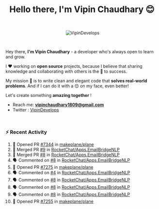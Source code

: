 <!--### Hi 👋 Vipin Chaudhary here!-->
<h1 align="center">Hello there, I'm Vipin Chaudhary 😊</h1>
	
<br />
<div align="center">
<p>&nbsp;<img align="center" src="https://github-readme-stats.vercel.app/api/?username=VipinDevelops&show_icons=true&title_color=C9D1D9&icon_color=58A6FF&border_color=30363D&text_color=C9D1D9&bg_color=0d1117" alt="VipinDevelops" /></p>
</div>


<br />

Hey there, **I'm Vipin Chaudhary** - a  developer who's always open to learn and grow. 


I ❤️ working on **open source** projects, because I believe that sharing knowledge and collaborating with others is the 🔑 to success.

My mission 🚀 is to write clean and elegant code that **solves real-world problems**. And if I can do it with a 😊 on my face, even better!

 Let's create something **amazing together** ! 
 
 - Reach me: **vipinchaudhary1809@gmail.com**
 - Twitter : [VipinDevelops](https://twitter.com/VipinDevelops)
<br />


### :zap: Recent Activity

<!--START_SECTION:activity-->
1. 💪 Opened PR [#7344](https://github.com/makeplane/plane/pull/7344) in [makeplane/plane](https://github.com/makeplane/plane)
2. 🎉 Merged PR [#9](https://github.com/RocketChat/Apps.EmailBridgeNLP/pull/9) in [RocketChat/Apps.EmailBridgeNLP](https://github.com/RocketChat/Apps.EmailBridgeNLP)
3. 🎉 Merged PR [#8](https://github.com/RocketChat/Apps.EmailBridgeNLP/pull/8) in [RocketChat/Apps.EmailBridgeNLP](https://github.com/RocketChat/Apps.EmailBridgeNLP)
4. 🗣 Commented on [#8](https://github.com/RocketChat/Apps.EmailBridgeNLP/pull/8#issuecomment-3022237822) in [RocketChat/Apps.EmailBridgeNLP](https://github.com/RocketChat/Apps.EmailBridgeNLP)
5. 💪 Opened PR [#7275](https://github.com/makeplane/plane/pull/7275) in [makeplane/plane](https://github.com/makeplane/plane)
6. 🗣 Commented on [#4](https://github.com/RocketChat/Apps.EmailBridgeNLP/pull/4#issuecomment-3004536941) in [RocketChat/Apps.EmailBridgeNLP](https://github.com/RocketChat/Apps.EmailBridgeNLP)
7. 🗣 Commented on [#8](https://github.com/RocketChat/Apps.EmailBridgeNLP/pull/8#issuecomment-2999482465) in [RocketChat/Apps.EmailBridgeNLP](https://github.com/RocketChat/Apps.EmailBridgeNLP)
8. 🗣 Commented on [#8](https://github.com/RocketChat/Apps.EmailBridgeNLP/pull/8#issuecomment-2999480525) in [RocketChat/Apps.EmailBridgeNLP](https://github.com/RocketChat/Apps.EmailBridgeNLP)
9. 🗣 Commented on [#8](https://github.com/RocketChat/Apps.EmailBridgeNLP/pull/8#issuecomment-2999477788) in [RocketChat/Apps.EmailBridgeNLP](https://github.com/RocketChat/Apps.EmailBridgeNLP)
10. 💪 Opened PR [#7255](https://github.com/makeplane/plane/pull/7255) in [makeplane/plane](https://github.com/makeplane/plane)
<!--END_SECTION:activity-->

  
